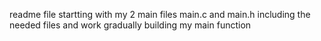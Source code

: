 readme file
startting with my 2 main files main.c and main.h
including the needed files and work gradually building my main function
